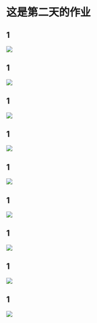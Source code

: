 # 这是第二天的作业

## 1  
![](001.jpg)  
## 1  
![](002.jpg)  
## 1  
![](003.jpg)  
## 1  
![](004.jpg)  
## 1  
![](005.jpg)  
## 1  
![](006.jpg)  
## 1  
![](007.jpg)  
## 1  
![](008.jpg)  
## 1  
![](009.jpg)  

